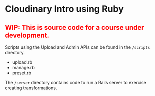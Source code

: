 # Cloudinary Intro using Ruby #

<h2 style="color:red">WIP: This is source code for a course under development.</h2>

Scripts using the Upload and Admin APIs can be found in the `/scripts` directory. 

* upload.rb
* manage.rb
* preset.rb


The `/server` directory contains code to run a Rails server to exercise creating transformations.


